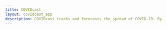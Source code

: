 ```yaml
---
title: COVIDcast
layout: covidcast_app
description: COVIDcast tracks and forecasts the spread of COVID-19. By Carnegie Mellon's Delphi Research Group.
---
```


